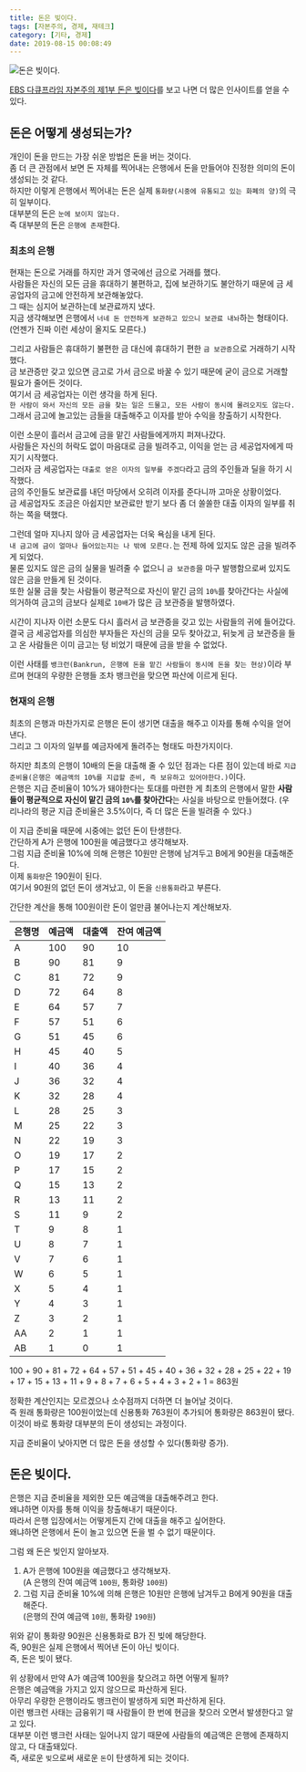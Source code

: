 ```yaml
---
title: 돈은 빚이다.
tags: [자본주의, 경제, 재테크]
category: [기타, 경제]
date: 2019-08-15 00:08:49
---
```

![돈은 빚이다.](thumb.png)

[EBS 다큐프라임 자본주의 제1부 돈은 빚이다](https://youtu.be/0LYMTsj_eqc)를 보고 나면 더 많은 인사이트를 얻을 수 있다.

## 돈은 어떻게 생성되는가?
개인이 돈을 만드는 가장 쉬운 방법은 돈을 버는 것이다.  
좀 더 큰 관점에서 보면 돈 자체를 찍어내는 은행에서 돈을 만들어야 진정한 의미의 돈이 생성되는 것 같다.  
하지만 이렇게 은행에서 찍어내는 돈은 실제 `통화량(시중에 유통되고 있는 화폐의 양)`의 극히 일부이다.  
대부분의 돈은 `눈에 보이지 않는다.`  
즉 대부분의 돈은 `은행에 존재`한다.

### 최초의 은행
현재는 돈으로 거래를 하지만 과거 영국에선 금으로 거래를 했다.  
사람들은 자신의 모든 금을 휴대하기 불편하고, 집에 보관하기도 불안하기 때문에 금 세공업자의 금고에 안전하게 보관해놓았다.  
그 때는 심지어 보관하는데 보관료까지 냈다.  
지금 생각해보면 은행에서 `너네 돈 안전하게 보관하고 있으니 보관료 내놔`하는 형태이다.  
(언젠가 진짜 이런 세상이 올지도 모른다.)

그리고 사람들은 휴대하기 불편한 금 대신에 휴대하기 편한 `금 보관증`으로 거래하기 시작했다.  
금 보관증만 갖고 있으면 금고로 가서 금으로 바꿀 수 있기 때문에 굳이 금으로 거래할 필요가 줄어든 것이다.  
여기서 금 세공업자는 이런 생각을 하게 된다.  
`한 사람이 와서 자신의 모든 금을 찾는 일은 드물고, 모든 사람이 동시에 몰려오지도 않는다.`  
그래서 금고에 놀고있는 금들을 대출해주고 이자를 받아 수익을 창출하기 시작한다.

이런 소문이 흘러서 금고에 금을 맡긴 사람들에게까지 퍼져나갔다.  
사람들은 자신의 허락도 없이 마음대로 금을 빌려주고, 이익을 얻는 금 세공업자에게 따지기 시작했다.  
그러자 금 세공업자는 `대출로 얻은 이자의 일부를 주겠다`라고 금의 주인들과 딜을 하기 시작했다.  
금의 주인들도 보관료를 내던 마당에서 오히려 이자를 준다니까 고마운 상황이었다.  
금 세공업자도 조금은 아쉽지만 보관료만 받기 보다 좀 더 쏠쏠한 대출 이자의 일부를 취하는 쪽을 택했다.

그런데 얼마 지나지 않아 금 세공업자는 더욱 욕심을 내게 된다.  
`내 금고에 금이 얼마나 들어있는지는 나 밖에 모른다.`는 전제 하에 있지도 않은 금을 빌려주게 되었다.  
물론 있지도 않은 금의 실물을 빌려줄 수 없으니 `금 보관증`을 마구 발행함으로써 있지도 않은 금을 만들게 된 것이다.  
또한 실물 금을 찾는 사람들이 평균적으로 자신이 맡긴 금의 `10%`를 찾아간다는 사실에 의거하여 금고의 금보다 실제로 `10배`가 많은 금 보관증을 발행하였다.

시간이 지나자 이런 소문도 다시 흘러서 금 보관증을 갖고 있는 사람들의 귀에 들어갔다.  
결국 금 세공업자를 의심한 부자들은 자신의 금을 모두 찾아갔고, 뒤늦게 금 보관증을 들고 온 사람들은 이미 금고는 텅 비었기 때문에 금을 받을 수 없었다.

이런 사태를 `뱅크런(Bankrun, 은행에 돈을 맡긴 사람들이 동시에 돈을 찾는 현상)`이라 부르며 현대의 우량한 은행들 조차 뱅크런을 맞으면 파산에 이르게 된다.

### 현재의 은행
최초의 은행과 마찬가지로 은행은 돈이 생기면 대출을 해주고 이자를 통해 수익을 얻어낸다.  
그리고 그 이자의 일부를 예금자에게 돌려주는 형태도 마찬가지이다.

하지만 최초의 은행이 10배의 돈을 대출해 줄 수 있던 점과는 다른 점이 있는데 바로 `지급 준비율(은행은 예금액의 10%를 지급할 준비, 즉 보유하고 있어야한다.)`이다.  
은행은 지급 준비율이 10%가 돼야한다는 토대를 마련한 게 최초의 은행에서 말한 **사람들이 평균적으로 자신이 맡긴 금의 `10%`를 찾아간다**는 사실을 바탕으로 만들어졌다. (우리나라의 평균 지급 준비율은 3.5%이다, 즉 더 많은 돈을 빌려줄 수 있다.)

이 지급 준비율 때문에 시중에는 없던 돈이 탄생한다.  
간단하게 A가 은행에 100원을 예금했다고 생각해보자.  
그럼 지급 준비율 10%에 의해 은행은 10원만 은행에 남겨두고 B에게 90원을 대출해준다.  
이제 `통화량`은 190원이 된다.  
여기서 90원의 없던 돈이 생겨났고, 이 돈을 `신용통화`라고 부른다.

간단한 계산을 통해 100원이란 돈이 얼만큼 불어나는지 계산해보자.

| 은행명 | 예금액 | 대출액 | 잔여 예금액 |
|--------|--------|--------|-------------|
| A      | 100    | 90     | 10          |
| B      | 90     | 81     | 9           |
| C      | 81     | 72     | 9           |
| D      | 72     | 64     | 8           |
| E      | 64     | 57     | 7           |
| F      | 57     | 51     | 6           |
| G      | 51     | 45     | 6           |
| H      | 45     | 40     | 5           |
| I      | 40     | 36     | 4           |
| J      | 36     | 32     | 4           |
| K      | 32     | 28     | 4           |
| L      | 28     | 25     | 3           |
| M      | 25     | 22     | 3           |
| N      | 22     | 19     | 3           |
| O      | 19     | 17     | 2           |
| P      | 17     | 15     | 2           |
| Q      | 15     | 13     | 2           |
| R      | 13     | 11     | 2           |
| S      | 11     | 9      | 2           |
| T      | 9      | 8      | 1           |
| U      | 8      | 7      | 1           |
| V      | 7      | 6      | 1           |
| W      | 6      | 5      | 1           |
| X      | 5      | 4      | 1           |
| Y      | 4      | 3      | 1           |
| Z      | 3      | 2      | 1           |
| AA     | 2      | 1      | 1           |
| AB     | 1      | 0      | 1           |

100 + 90 + 81 + 72 + 64 + 57 + 51 + 45 + 40 + 36 + 32 + 28 + 25 + 22 + 19 + 17 + 15 + 13 + 11 + 9 + 8 + 7 + 6 + 5 + 4 + 3 + 2 + 1 = 863원

정확한 계산인지는 모르겠으나 소수점까지 더하면 더 늘어날 것이다.  
즉 원래 통화량은 100원이었는데 신용통화 763원이 추가되어 통화량은 863원이 됐다.  
이것이 바로 통화량 대부분의 돈이 생성되는 과정이다.

지급 준비율이 낮아지면 더 많은 돈을 생성할 수 있다(통화량 증가).

## 돈은 빚이다.
은행은 지급 준비율을 제외한 모든 예금액을 대출해주려고 한다.  
왜냐하면 이자를 통해 이익을 창출해내기 때문이다.  
따라서 은행 입장에서는 어떻게든지 간에 대출을 해주고 싶어한다.  
왜냐하면 은행에서 돈이 놀고 있으면 돈을 벌 수 없기 때문이다.

그럼 왜 돈은 빚인지 알아보자.

1. A가 은행에 100원을 예금했다고 생각해보자.  
(A 은행의 잔여 예금액 `100원`, 통화량 `100원`)
2. 그럼 지급 준비율 10%에 의해 은행은 10원만 은행에 남겨두고 B에게 90원을 대출해준다.  
(은행의 잔여 예금액 `10원`, 통화량 `190원`)

위와 같이 통화량 90원은 신용통화로 B가 진 빚에 해당한다.  
즉, 90원은 실제 은행에서 찍어낸 돈이 아닌 빚이다.  
즉, 돈은 빚이 됐다.

위 상황에서 만약 A가 예금액 100원을 찾으려고 하면 어떻게 될까?  
은행은 예금액을 가지고 있지 않으므로 파산하게 된다.  
아무리 우량한 은행이라도 뱅크런이 발생하게 되면 파산하게 된다.  
이런 뱅크런 사태는 금융위기 때 사람들이 한 번에 현금을 찾으러 오면서 발생한다고 알고 있다.  
대부분 이런 뱅크런 사태는 일어나지 않기 때문에 사람들의 예금액은 은행에 존재하지 않고, 다 대출돼있다.  
즉, 새로운 `빚`으로써 새로운 `돈`이 탄생하게 되는 것이다.
